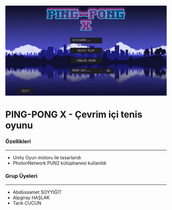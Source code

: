 ![Game Image](https://github.com/hslkalp/tenis/blob/main/ping-pong.png)
# PING-PONG X - Çevrim içi tenis oyunu

### Özellikleri
-----
* Unity Oyun motoru ile tasarlandı
* PhotonNetwork PUN2 kütüphanesi kullanıldı

### Grup Üyeleri
-----
* Abdüssamet SOYYİĞİT
* Alpgiray HAŞLAK
* Tarık CUCUN